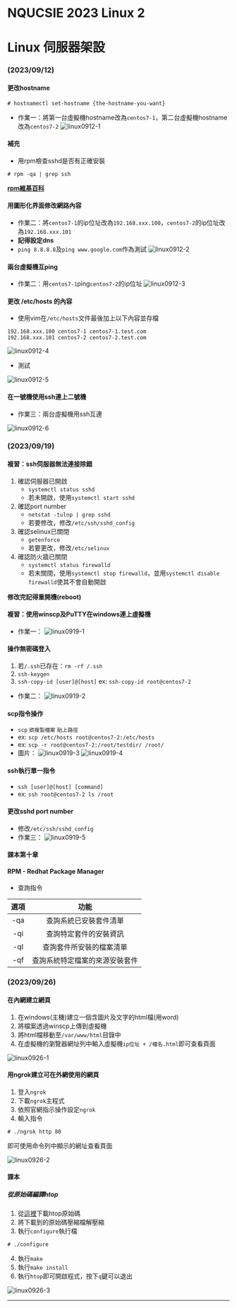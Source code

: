 # NQUCSIE 2023 Linux 2
# Linux 伺服器架設

### (2023/09/12)
#### 更改hostname
```
# hostnamectl set-hostname {the-hostname-you-want}
```

* 作業一：將第一台虛擬機hostname改為`centos7-1`，第二台虛擬機hostname改為`centos7-2`
![linux0912-1][linux0912-1]

#### 補充

* 用rpm檢查sshd是否有正確安裝
```
# rpm -qa | grep ssh
```

[**rpm維基百科**][rpm_package_manager]

#### 用圖形化界面修改網路內容
* 作業二：將`centos7-1`的ip位址改為`192.168.xxx.100`，`centos7-2`的ip位址改為`192.168.xxx.101`
* **記得設定dns**
* `ping 8.8.8.8`及`ping www.google.com`作為測試
![linux0912-2][linux0912-2]

#### 兩台虛擬機互ping
* 作業二：用`centos7-1`ping`centos7-2`的ip位址
![linux0912-3][linux0912-3]

#### 更改 /etc/hosts 的內容
* 使用vim在`/etc/hosts`文件最後加上以下內容並存檔
```
192.168.xxx.100 centos7-1 centos7-1.test.com
192.168.xxx.101 centos7-2 centos7-2.test.com
```

![linux0912-4][linux0912-4]

* 測試

![linux0912-5][linux0912-5]

#### 在一號機使用ssh連上二號機
* 作業三：兩台虛擬機用ssh互連

![linux0912-6][linux0912-6]

### (2023/09/19)
#### 複習：ssh伺服器無法連接除錯

1. 確認伺服器已開啟
    * `systemctl status sshd`
    * 若未開啟，使用`systemctl start sshd`
2. 確認port number
    * `netstat -tulnp | grep sshd`
    * 若要修改，修改`/etc/ssh/sshd_config`
3. 確認selinux已關閉
    * `getenforce`
    * 若要更改，修改`/etc/selinux`
4. 確認防火牆已關閉
    * `systemctl status firewalld`
    * 若未關閉，使用`systemctl stop firewalld`，並用`systemctl disable firewalld`使其不會自動開啟

**修改完記得重開機(reboot)**

#### 複習：使用winscp及PuTTY在windows連上虛擬機
* 作業一：
![linux0919-1][linux0919-1]

#### 操作無密碼登入
1. 若`/.ssh`已存在：`rm -rf /.ssh`
2. `ssh-keygen`
3. `ssh-copy-id [user]@[host]` ex: `ssh-copy-id root@centos7-2`

* 作業二：
![linux0919-2][linux0919-2]

#### scp指令操作
* `scp` `欲複製檔案` `貼上路徑`
* ex: `scp /etc/hosts root@centos7-2:/etc/hosts`
* ex: `scp -r root@centos7-2:/root/testdir/ /root/`
* 圖片：
![linux0919-3][linux0919-3]
![linux0919-4][linux0919-4]

#### ssh執行單一指令
* `ssh [user]@[host] [command]`
* ex: `ssh root@centos7-2 ls /root`

#### 更改sshd port number
* 修改`/etc/ssh/sshd_config`
* 作業三：
![linux0919-5][linux0919-5]

#### 課本第十章
#### RPM - Redhat Package Manager
* 查詢指令

| 選項 | 功能 |
|:----:|:----:|
| -qa  | 查詢系統已安裝套件清單 |
| -qi  | 查詢特定套件的安裝資訊 |
| -ql  | 查詢套件所安裝的檔案清單 |
| -qf  | 查詢系統特定檔案的來源安裝套件 |

### (2023/09/26)

#### 在內網建立網頁
1. 在windows(主機)建立一個含圖片及文字的html檔(用word)  
2. 將檔案透過winscp上傳到虛擬機  
3. 將html檔移動至`/var/www/html`目錄中  
4. 在虛擬機的瀏覽器網址列中輸入虛擬機`ip位址 + /檔名.html`即可查看頁面  

![linux0926-1][linux0926-1]

#### 用ngrok建立可在外網使用的網頁
1. 登入`ngrok`
2. 下載`ngrok`主程式
3. 依照官網指示操作設定`ngrok`
4. 輸入指令
```
# ./ngrok http 80
```

即可使用命令列中顯示的網址查看頁面  

![linux0926-2][linux0926-2]

#### 課本
##### 從原始碼編譯htop

1. 從[這裡][htop_source]下載htop原始碼
2. 將下載到的原始碼壓縮檔解壓縮
3. 執行`configure`執行檔
```
# ./configure
```
4. 執行`make`
5. 執行`make install`
6. 執行`htop`即可開啟程式，按下`q`鍵可以退出

![linux0926-3][linux0926-3]


----------
[linux0912-1]: https://github.com/dallas145/2023LInuxServer/blob/main/source/linux0912-1.png?raw=tru
[rpm_package_manager]: https://zh.wikipedia.org/zh-tw/RPM套件管理員 
[linux0912-2]: https://github.com/dallas145/2023LInuxServer/blob/main/source/linux0912-2.png?raw=tru
[linux0912-3]: https://github.com/dallas145/2023LInuxServer/blob/main/source/linux0912-3.png?raw=tru
[linux0912-4]: https://github.com/dallas145/2023LInuxServer/blob/main/source/linux0912-4.png?raw=tru
[linux0912-5]: https://github.com/dallas145/2023LInuxServer/blob/main/source/linux0912-5.png?raw=tru
[linux0912-6]: https://github.com/dallas145/2023LInuxServer/blob/main/source/linux0912-6.png?raw=tru
[linux0919-1]: https://github.com/dallas145/2023LInuxServer/blob/main/source/linux0919-1.png?raw=tru
[linux0919-2]: https://github.com/dallas145/2023LInuxServer/blob/main/source/linux0919-2.png?raw=tru
[linux0919-3]: https://github.com/dallas145/2023LInuxServer/blob/main/source/linux0919-3.png?raw=tru
[linux0919-4]: https://github.com/dallas145/2023LInuxServer/blob/main/source/linux0919-4.png?raw=tru
[linux0919-5]: https://github.com/dallas145/2023LInuxServer/blob/main/source/linux0919-5.png?raw=tru
[linux0926-1]: https://github.com/dallas145/2023LInuxServer/blob/main/source/linux0926-1.png?raw=tru
[linux0926-2]: https://github.com/dallas145/2023LInuxServer/blob/main/source/linux0926-2.png?raw=tru
[linux0926-3]: https://github.com/dallas145/2023LInuxServer/blob/main/source/linux0926-3.png?raw=tru
[htop_source]: https://src.fedoraproject.org/lookaside/extras/htop/htop-2.2.0.tar.gz/sha512/ec1335bf0e3e0387e5e50acbc508d0effad19c4bc1ac312419dc97b82901f4819600d6f87a91668f39d429536d17304d4b14634426a06bec2ecd09df24adc62e/

